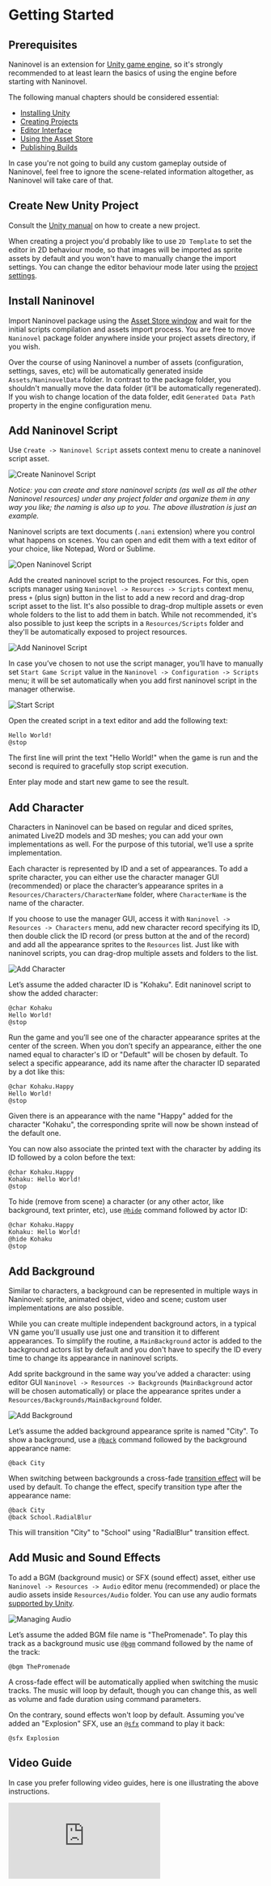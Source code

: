 ﻿# Getting Started

## Prerequisites
Naninovel is an extension for [Unity game engine](https://unity.com/), so it's strongly recommended to at least learn the basics of using the engine before starting with Naninovel.

The following manual chapters should be considered essential:
- [Installing Unity](https://docs.unity3d.com/Manual/GettingStartedInstallingHub)
- [Creating Projects](https://docs.unity3d.com/Manual/GettingStarted)
- [Editor Interface](https://docs.unity3d.com/Manual/LearningtheInterface)
- [Using the Asset Store](https://docs.unity3d.com/Manual/AssetStore)
- [Publishing Builds](https://docs.unity3d.com/Manual/PublishingBuilds)

In case you're not going to build any custom gameplay outside of Naninovel, feel free to ignore the scene-related information altogether, as Naninovel will take care of that.

## Create New Unity Project
Consult the [Unity manual](https://docs.unity3d.com/Manual/GettingStarted) on how to create a new project.

When creating a project you'd probably like to use `2D Template` to set the editor in 2D behaviour mode, so that images will be imported as sprite assets by default and you won't have to manually change the import settings. You can change the editor behaviour mode later using the [project settings](https://docs.unity3d.com/Manual/2DAnd3DModeSettings.html).

## Install Naninovel
Import Naninovel package using the [Asset Store window](https://docs.unity3d.com/Manual/AssetStore.html) and wait for the initial scripts compilation and assets import process. You are free to move `Naninovel` package folder anywhere inside your project assets directory, if you wish.

Over the course of using Naninovel a number of assets (configuration, settings, saves, etc) will be automatically generated inside `Assets/NaninovelData` folder. In contrast to the package folder, you shouldn't manually move the data folder (it'll be automatically regenerated). If you wish to change location of the data folder, edit `Generated Data Path` property in the engine configuration menu.

## Add Naninovel Script
Use `Create -> Naninovel Script` assets context menu to create a naninovel script asset. 

![Create Naninovel Script](https://i.gyazo.com/d63a378e2c8602a6f9918c4106de6832.png)

*Notice: you can create and store naninovel scripts (as well as all the other Naninovel resources) under any project folder and organize them in any way you like; the naming is also up to you. The above illustration is just an example.*

Naninovel scripts are text documents (`.nani` extension) where you control what happens on scenes. You can open and edit them with a text editor of your choice, like Notepad, Word or Sublime.

![Open Naninovel Script](https://i.gyazo.com/b4b8e0848751fcfdd8d56045f5104e80.png)

Add the created naninovel script to the project resources. For this, open scripts manager using `Naninovel -> Resources -> Scripts` context menu, press `+` (plus sign) button in the list to add a new record and drag-drop script asset to the list. It's also possible to drag-drop multiple assets or even whole folders to the list to add them in batch. While not recommended, it's also possible to just keep the scripts in a `Resources/Scripts` folder and they'll be automatically exposed to project resources.

![Add Naninovel Script](https://i.gyazo.com/b3281a145ba54e6cb6cbdaa478ea894d.png)

In case you’ve chosen to not use the script manager, you’ll have to manually set `Start Game Script` value in the `Naninovel -> Configuration -> Scripts` menu; it will be set automatically when you add first naninovel script in the manager otherwise.

![Start Script](https://i.gyazo.com/76e167cb24adfb4d0b454b372f05eb3d.png)

Open the created script in a text editor and add the following text:
```
Hello World!
@stop
```
The first line will print the text "Hello World!" when the game is run and the second is required to gracefully stop script execution.

Enter play mode and start new game to see the result.

## Add Character
Characters in Naninovel can be based on regular and diced sprites, animated Live2D models and 3D meshes; you can add your own implementations as well. For the purpose of this tutorial, we’ll use a sprite implementation. 

Each character is represented by ID and a set of appearances. To add a sprite character, you can either use the character manager GUI (recommended) or place the character’s appearance sprites in a `Resources/Characters/CharacterName` folder, where `CharacterName` is the name of the character. 

If you choose to use the manager GUI, access it with `Naninovel -> Resources -> Characters` menu, add new character record specifying its ID, then double click the ID record (or press button at the and of the record) and add all the appearance sprites to the `Resources` list. Just like with naninovel scripts, you can drag-drop multiple assets and folders to the list.

![Add Character](https://i.gyazo.com/c8a4f7f987621831b4a2ecb3145a4a07.png)

Let’s assume the added character ID is "Kohaku". Edit naninovel script to show the added character:
```
@char Kohaku
Hello World!
@stop
```
Run the game and you’ll see one of the character appearance sprites at the center of the screen. When you don’t specify an appearance, either the one named equal to character's ID or "Default" will be chosen by default. To select a specific appearance, add its name after the character ID separated by a dot like this:
```
@char Kohaku.Happy
Hello World!
@stop
```
Given there is an appearance with the name "Happy" added for the character "Kohaku", the corresponding sprite will now be shown instead of the default one.

You can now also associate the printed text with the character by adding its ID followed by a colon before the text:
```
@char Kohaku.Happy
Kohaku: Hello World!
@stop
```
To hide (remove from scene) a character (or any other actor, like background, text printer, etc), use [`@hide`](/api/#hide) command followed by actor ID:
```
@char Kohaku.Happy
Kohaku: Hello World!
@hide Kohaku
@stop
```

## Add Background
Similar to characters, a background can be represented in multiple ways in Naninovel: sprite, animated object, video and scene; custom user implementations are also possible. 

While you can create multiple independent background actors, in a typical VN game you'll usually use just one and transition it to different appearances. To simplify the routine, a `MainBackground` actor is added to the background actors list by default and you don't have to specify the ID every time to change its appearance in naninovel scripts.

Add sprite background in the same way you’ve added a character: using editor GUI `Naninovel -> Resources -> Backgrounds` (`MainBackground` actor will be chosen automatically) or place the appearance sprites under a `Resources/Backgrounds/MainBackground` folder.

![Add Background](https://i.gyazo.com/98e88780625c7f2e1ef88db7ef10d1f4.png)

Let’s assume the added background appearance sprite is named "City". To show a background, use a [`@back`](/api/#back) command followed by the background appearance name:
```
@back City 
```
When switching between backgrounds a cross-fade [transition effect](/guide/background-transition-effects.md) will be used by default. To change the effect, specify transition type after the appearance name:
```
@back City 
@back School.RadialBlur
```
This will transition "City" to "School" using "RadialBlur" transition effect.

## Add Music and Sound Effects
To add a BGM (background music) or SFX (sound effect) asset, either use `Naninovel -> Resources -> Audio` editor menu (recommended) or place the audio assets inside `Resources/Audio` folder. You can use any audio formats [supported by Unity](https://docs.unity3d.com/Manual/AudioFiles.html).

![Managing Audio](https://i.gyazo.com/cacdec36623dbbfcf9f49c594de53c0f.png)

Let’s assume the added BGM file name is "ThePromenade". To play this track as a background music use [`@bgm`](/api/#bgm) command followed by the name of the track:
```
@bgm ThePromenade
```
A cross-fade effect will be automatically applied when switching the music tracks. The music will loop by default, though you can change this, as well as volume and fade duration using command parameters.

On the contrary, sound effects won't loop by default. Assuming you've added an "Explosion" SFX, use an [`@sfx`](/api/#sfx) command to play it back:
```
@sfx Explosion
```

## Video Guide

In case you prefer following video guides, here is one illustrating the above instructions.

<div class="video-container">
    <iframe src="https://www.youtube-nocookie.com/embed/qarLvnK85Tg" frameborder="0" allow="accelerometer; autoplay; encrypted-media; gyroscope; picture-in-picture" allowfullscreen></iframe>
</div>
